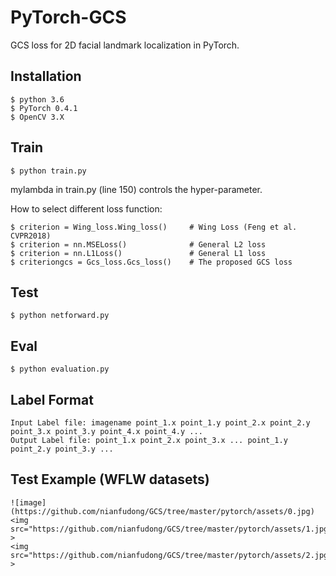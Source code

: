 # PyTorch-GCS
GCS loss for 2D facial landmark localization in PyTorch.

## Installation
    $ python 3.6
    $ PyTorch 0.4.1
    $ OpenCV 3.X
    
## Train
    $ python train.py 

mylambda in train.py (line 150) controls the hyper-parameter.

How to select different loss function:

    $ criterion = Wing_loss.Wing_loss()     # Wing Loss (Feng et al. CVPR2018)
    $ criterion = nn.MSELoss()              # General L2 loss
    $ criterion = nn.L1Loss()               # General L1 loss
    $ criteriongcs = Gcs_loss.Gcs_loss()    # The proposed GCS loss
    
## Test
    $ python netforward.py
   
## Eval
    $ python evaluation.py
    
## Label Format
    Input Label file: imagename point_1.x point_1.y point_2.x point_2.y point_3.x point_3.y point_4.x point_4.y ... 
    Output Label file: point_1.x point_2.x point_3.x ... point_1.y point_2.y point_3.y ... 
    
## Test Example (WFLW datasets)
    ![image](https://github.com/nianfudong/GCS/tree/master/pytorch/assets/0.jpg)
    <img src="https://github.com/nianfudong/GCS/tree/master/pytorch/assets/1.jpg" >
    <img src="https://github.com/nianfudong/GCS/tree/master/pytorch/assets/2.jpg" >
 
  
    

